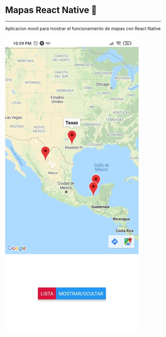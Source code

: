 # Mapas React Native 🚀
***
Aplicacion movil para mostrar el funcionamiento de mapas con React Native

![screenshot](app.jpg)
